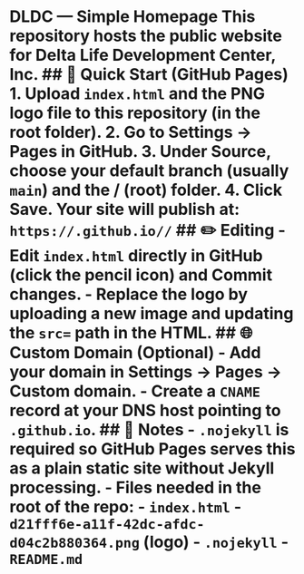 # DLDC — Simple Homepage This repository hosts the public website for **Delta Life Development Center, Inc.** ## 🚀 Quick Start (GitHub Pages) 1. Upload `index.html` and the PNG logo file to this repository (in the root folder). 2. Go to **Settings → Pages** in GitHub. 3. Under **Source**, choose your default branch (usually `main`) and the **/ (root)** folder. 4. Click **Save**. Your site will publish at: ``` https://.github.io// ``` ## ✏️ Editing - Edit `index.html` directly in GitHub (click the pencil icon) and **Commit changes**. - Replace the logo by uploading a new image and updating the `src=` path in the HTML. ## 🌐 Custom Domain (Optional) - Add your domain in **Settings → Pages → Custom domain**. - Create a `CNAME` record at your DNS host pointing to `.github.io`. ## 📌 Notes - `.nojekyll` is required so GitHub Pages serves this as a plain static site without Jekyll processing. - Files needed in the root of the repo: - `index.html` - `d21fff6e-a11f-42dc-afdc-d04c2b880364.png` (logo) - `.nojekyll` - `README.md`
